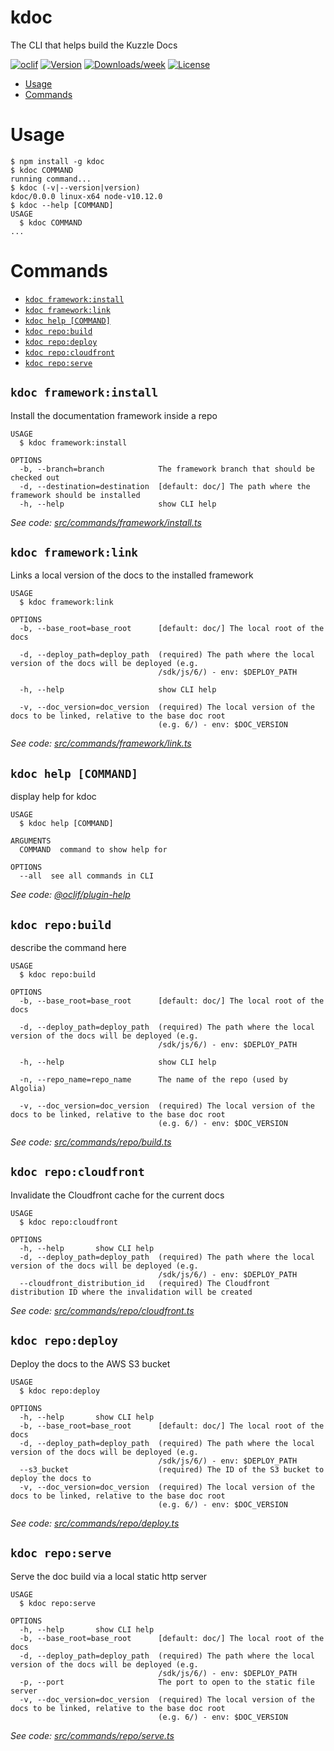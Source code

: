 # kdoc

The CLI that helps build the Kuzzle Docs

[![oclif](https://img.shields.io/badge/cli-oclif-brightgreen.svg)](https://oclif.io)
[![Version](https://img.shields.io/npm/v/kdoc.svg)](https://npmjs.org/package/kdoc)
[![Downloads/week](https://img.shields.io/npm/dw/kdoc.svg)](https://npmjs.org/package/kdoc)
[![License](https://img.shields.io/npm/l/kdoc.svg)](https://github.com/kuzzleio/kdoc/blob/master/package.json)

<!-- toc -->

- [Usage](#usage)
- [Commands](#commands)
  <!-- tocstop -->

# Usage

<!-- usage -->

```sh-session
$ npm install -g kdoc
$ kdoc COMMAND
running command...
$ kdoc (-v|--version|version)
kdoc/0.0.0 linux-x64 node-v10.12.0
$ kdoc --help [COMMAND]
USAGE
  $ kdoc COMMAND
...
```

<!-- usagestop -->

# Commands

<!-- commands -->

- [`kdoc framework:install`](#kdoc-frameworkinstall)
- [`kdoc framework:link`](#kdoc-frameworklink)
- [`kdoc help [COMMAND]`](#kdoc-help-command)
- [`kdoc repo:build`](#kdoc-repobuild)
- [`kdoc repo:deploy`](#kdoc-repodeploy-file)
- [`kdoc repo:cloudfront`](#kdoc-repocloudfront-file)
- [`kdoc repo:serve`](#kdoc-reposerve-file)

## `kdoc framework:install`

Install the documentation framework inside a repo

```
USAGE
  $ kdoc framework:install

OPTIONS
  -b, --branch=branch            The framework branch that should be checked out
  -d, --destination=destination  [default: doc/] The path where the framework should be installed
  -h, --help                     show CLI help
```

_See code: [src/commands/framework/install.ts](https://github.com/kuzzleio/kdoc/blob/v0.0.0/src/commands/framework/install.ts)_

## `kdoc framework:link`

Links a local version of the docs to the installed framework

```
USAGE
  $ kdoc framework:link

OPTIONS
  -b, --base_root=base_root      [default: doc/] The local root of the docs

  -d, --deploy_path=deploy_path  (required) The path where the local version of the docs will be deployed (e.g.
                                 /sdk/js/6/) - env: $DEPLOY_PATH

  -h, --help                     show CLI help

  -v, --doc_version=doc_version  (required) The local version of the docs to be linked, relative to the base doc root
                                 (e.g. 6/) - env: $DOC_VERSION
```

_See code: [src/commands/framework/link.ts](https://github.com/kuzzleio/kdoc/blob/v0.0.0/src/commands/framework/link.ts)_

## `kdoc help [COMMAND]`

display help for kdoc

```
USAGE
  $ kdoc help [COMMAND]

ARGUMENTS
  COMMAND  command to show help for

OPTIONS
  --all  see all commands in CLI
```

_See code: [@oclif/plugin-help](https://github.com/oclif/plugin-help/blob/v2.2.3/src/commands/help.ts)_

## `kdoc repo:build`

describe the command here

```
USAGE
  $ kdoc repo:build

OPTIONS
  -b, --base_root=base_root      [default: doc/] The local root of the docs

  -d, --deploy_path=deploy_path  (required) The path where the local version of the docs will be deployed (e.g.
                                 /sdk/js/6/) - env: $DEPLOY_PATH

  -h, --help                     show CLI help

  -n, --repo_name=repo_name      The name of the repo (used by Algolia)

  -v, --doc_version=doc_version  (required) The local version of the docs to be linked, relative to the base doc root
                                 (e.g. 6/) - env: $DOC_VERSION
```

_See code: [src/commands/repo/build.ts](https://github.com/kuzzleio/kdoc/blob/v0.0.0/src/commands/repo/build.ts)_

## `kdoc repo:cloudfront`

Invalidate the Cloudfront cache for the current docs

```
USAGE
  $ kdoc repo:cloudfront

OPTIONS
  -h, --help       show CLI help
  -d, --deploy_path=deploy_path  (required) The path where the local version of the docs will be deployed (e.g.
                                 /sdk/js/6/) - env: $DEPLOY_PATH
  --cloudfront_distribution_id   (required) The Cloudfront distribution ID where the invalidation will be created
```

_See code: [src/commands/repo/cloudfront.ts](https://github.com/kuzzleio/kdoc/blob/v0.0.0/src/commands/repo/cloudfront.ts)_

## `kdoc repo:deploy`

Deploy the docs to the AWS S3 bucket

```
USAGE
  $ kdoc repo:deploy

OPTIONS
  -h, --help       show CLI help
  -b, --base_root=base_root      [default: doc/] The local root of the docs
  -d, --deploy_path=deploy_path  (required) The path where the local version of the docs will be deployed (e.g.
                                 /sdk/js/6/) - env: $DEPLOY_PATH
  --s3_bucket                    (required) The ID of the S3 bucket to deploy the docs to
  -v, --doc_version=doc_version  (required) The local version of the docs to be linked, relative to the base doc root
                                 (e.g. 6/) - env: $DOC_VERSION
```

_See code: [src/commands/repo/deploy.ts](https://github.com/kuzzleio/kdoc/blob/v0.0.0/src/commands/repo/deploy.ts)_

## `kdoc repo:serve`

Serve the doc build via a local static http server

```
USAGE
  $ kdoc repo:serve

OPTIONS
  -h, --help       show CLI help
  -b, --base_root=base_root      [default: doc/] The local root of the docs
  -d, --deploy_path=deploy_path  (required) The path where the local version of the docs will be deployed (e.g.
                                 /sdk/js/6/) - env: $DEPLOY_PATH
  -p, --port                     The port to open to the static file server
  -v, --doc_version=doc_version  (required) The local version of the docs to be linked, relative to the base doc root
                                 (e.g. 6/) - env: $DOC_VERSION
```

_See code: [src/commands/repo/serve.ts](https://github.com/kuzzleio/kdoc/blob/v0.0.0/src/commands/repo/serve.ts)_

<!-- commandsstop -->
